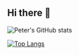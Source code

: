 ## Hi there 👋

<!--
**peterglezroa/peterglezroa** is a ✨ _special_ ✨ repository because its `README.md` (this file) appears on your GitHub profile.

Here are some ideas to get you started:

- 🔭 I’m currently working on ...
- 🌱 I’m currently learning ...
- 👯 I’m looking to collaborate on ...
- 🤔 I’m looking for help with ...
- 💬 Ask me about ...
- 📫 How to reach me: ...
- 😄 Pronouns: ...
- ⚡ Fun fact: ...
-->
![Peter's GitHub stats](https://github-readme-stats.vercel.app/api?username=peterglezroa&theme=vue-dark&show_icons=true&include_all_commits=true)



[![Top Langs](https://github-readme-stats.vercel.app/api/top-langs/?username=peterglezroa&layout=compact&theme=vue-dark&hide=Tex)](https://github.com/anuraghazra/github-readme-stats)
